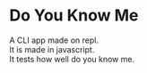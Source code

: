 # Do You Know Me

A CLI app made on repl.
<br>
It is made in javascript.
<br>
It tests how well do you know me.
